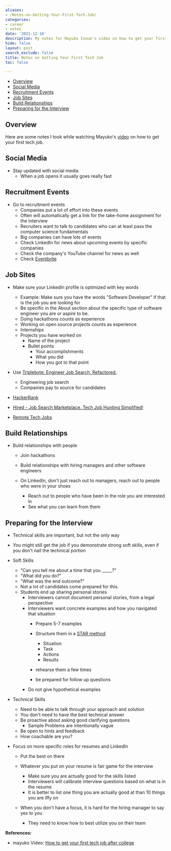 ```yaml
---
aliases:
- /Notes-on-Getting-Your-First-Tech-Job/
categories:
- career
- notes
date: '2021-12-16'
description: My notes for Mayuko Inoue's video on how to get your first tech job.
hide: false
layout: post
search_exclude: false
title: Notes on Getting Your First Tech Job
toc: false

---
```


* [Overview](#overview)
* [Social Media](#social-media)
* [Recruitment Events](#recruitment-events)
* [Job Sites](#job-sites)
* [Build Relationships](#build-relationships)
* [Preparing for the Interview](#preparing-for-the-interview)



## Overview

Here are some notes I took while watching Mayuko's [video](https://www.youtube.com/watch?v=veAR0DUI-b4) on how to get your first tech job.



## Social Media

- Stay updated with social media
    - When a job opens it usually goes really fast



## Recruitment Events

- Go to recruitment events
    - Companies put a lot of effort into these events
    - Often will automatically get a link for the take-home assignment for the interview
    - Recruiters want to talk to candidates who can at least pass the computer science fundamentals
    - Big companies can have lots of events
    - Check LinkedIn for news about upcoming events by specific companies
    - Check the company's YouTube channel for news as well
    - Check [Eventbrite](https://www.eventbrite.com/)



## Job Sites

- Make sure your LinkedIn profile is optimized with key words
    - Example: Make sure you have the words "Software Developer" if that is the job you are looking for
    - Be specific in the About section about the specific type of software engineer you are or aspire to be.
    - Doing hackathons counts as experience
    - Working on open source projects counts as experience
    - Internships
    - Projects you have worked on
        - Name of the project
        - Bullet points
            - Your accomplishments
            - What you did
            - How you got to that point
- Use [Triplebyte: Engineer Job Search, Refactored.](https://triplebyte.com/)

    - Engineering job search
    - Companies pay to source for candidates
- [HackerRank](https://www.hackerrank.com/)
- [Hired - Job Search Marketplace. Tech Job Hunting Simplified!](https://hired.com/)
- [Remote Tech Jobs](https://www.remotetechjobs.com/)



## Build Relationships

- Build relationships with people
    - Join hackathons
    
    - Build relationships with hiring managers and other software engineers
    
    - On LinkedIn, don't just reach out to managers, reach out to people who were in your shoes
        - Reach out to people who have been in the role you are interested in
        - See what you can learn from them
        
        

## Preparing for the Interview

- Technical skills are important, but not the only way
- You might still get the job if you demonstrate strong soft skills, even if you don't nail the technical portion
- Soft Skills
    - "Can you tell me about a time that you _____?"
    - "What did you do?"
    - "What was the end outcome?"
    - Not a lot of candidates come prepared for this.
    - Students end up sharing personal stories
        - Interviewers cannot document personal stories, from a legal perspective
        - Interviewers want concrete examples and how you navigated that situation
            - Prepare 5-7 examples
            - Structure them in a [STAR method](https://en.wikipedia.org/wiki/Situation,_task,_action,_result)
              
                - Situation
                - Task
                - Actions
                - Results
            - rehearse them a few times
            - be prepared for follow up questions
        - Do not give hypothetical examples
- Technical Skills
    - Need to be able to talk through your approach and solution
    - You don't need to have the best technical answer
    - Be proactive about asking good clarifying questions
        - Sample Problems are intentionally vague
    - Be open to hints and feedback
    - How coachable are you?

- Focus on more specific roles for resumes and LinkedIn
    - Put the best on there

    - Whatever you put on your resume is fair game for the interview
        - Make sure you are actually good for the skills listed
        - Interviewers will calibrate interview questions based on what is in the resume
        - It is better to list one thing you are actually good at than 10 things you are iffy on
        
    - When you don't have a focus, it is hard for the hiring manager to say yes to you
        - They need to know how to best utilize you on their team
        
        


**References:**

* mayuko Video: [How to get your first tech job after college](https://www.youtube.com/watch?v=veAR0DUI-b4)



<!-- Cloudflare Web Analytics --><script defer src='https://static.cloudflareinsights.com/beacon.min.js' data-cf-beacon='{"token": "56b8d2f624604c4891327b3c0d9f6703"}'></script><!-- End Cloudflare Web Analytics -->